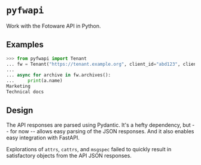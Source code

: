 # `pyfwapi`

Work with the Fotoware API in Python.

## Examples

```py
>>> from pyfwapi import Tenant
... fw = Tenant("https://tenant.example.org", client_id="abd123", client_secret="sekret")
... 
... async for archive in fw.archives():
...     print(a.name)
Marketing
Technical docs
```

## Design

The API responses are parsed using Pydantic.
It's a hefty dependency, but -- for now -- allows easy parsing of the JSON responses.
And it also enables easy integration with FastAPI.

Explorations of `attrs`, `cattrs`, and `msgspec` failed to quickly result in satisfactory objects from the API JSON responses.
